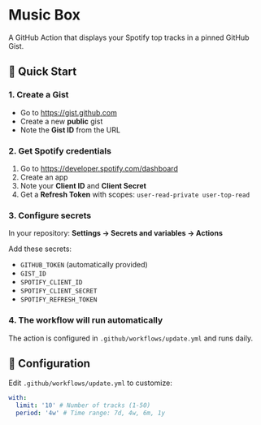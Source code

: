 # Music Box

A GitHub Action that displays your Spotify top tracks in a pinned GitHub Gist.

## 🚀 Quick Start

### 1. Create a Gist

- Go to https://gist.github.com
- Create a new **public** gist
- Note the **Gist ID** from the URL

### 2. Get Spotify credentials

1. Go to https://developer.spotify.com/dashboard
2. Create an app
3. Note your **Client ID** and **Client Secret**
4. Get a **Refresh Token** with scopes: `user-read-private user-top-read`

### 3. Configure secrets

In your repository: **Settings → Secrets and variables → Actions**

Add these secrets:

- `GITHUB_TOKEN` (automatically provided)
- `GIST_ID`
- `SPOTIFY_CLIENT_ID`
- `SPOTIFY_CLIENT_SECRET`
- `SPOTIFY_REFRESH_TOKEN`

### 4. The workflow will run automatically

The action is configured in `.github/workflows/update.yml` and runs daily.

## 📝 Configuration

Edit `.github/workflows/update.yml` to customize:

```yaml
with:
  limit: '10' # Number of tracks (1-50)
  period: '4w' # Time range: 7d, 4w, 6m, 1y
```
